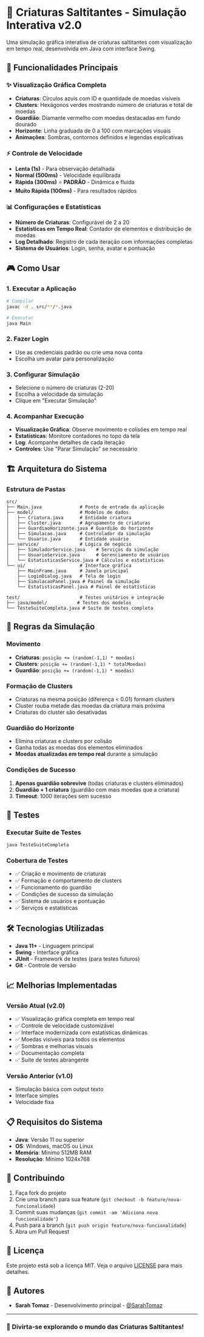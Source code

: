 # 🦘 Criaturas Saltitantes - Simulação Interativa v2.0

Uma simulação gráfica interativa de criaturas saltitantes com visualização em tempo real, desenvolvida em Java com interface Swing.

## 🎯 Funcionalidades Principais

### ✨ Visualização Gráfica Completa
- **Criaturas**: Círculos azuis com ID e quantidade de moedas visíveis
- **Clusters**: Hexágonos verdes mostrando número de criaturas e total de moedas
- **Guardião**: Diamante vermelho com moedas destacadas em fundo dourado
- **Horizonte**: Linha graduada de 0 a 100 com marcações visuais
- **Animações**: Sombras, contornos definidos e legendas explicativas

### ⚡ Controle de Velocidade
- **Lenta (1s)** - Para observação detalhada
- **Normal (500ms)** - Velocidade equilibrada
- **Rápida (300ms)** ⭐ **PADRÃO** - Dinâmica e fluida
- **Muito Rápida (100ms)** - Para resultados rápidos

### 📊 Configurações e Estatísticas
- **Número de Criaturas**: Configurável de 2 a 20
- **Estatísticas em Tempo Real**: Contador de elementos e distribuição de moedas
- **Log Detalhado**: Registro de cada iteração com informações completas
- **Sistema de Usuários**: Login, senha, avatar e pontuação

## 🎮 Como Usar

### 1. Executar a Aplicação
```bash
# Compilar
javac -d . src/**/*.java

# Executar
java Main
```

### 2. Fazer Login
- Use as credenciais padrão ou crie uma nova conta
- Escolha um avatar para personalização

### 3. Configurar Simulação
- Selecione o número de criaturas (2-20)
- Escolha a velocidade da simulação
- Clique em "Executar Simulação"

### 4. Acompanhar Execução
- **Visualização Gráfica**: Observe movimento e colisões em tempo real
- **Estatísticas**: Monitore contadores no topo da tela
- **Log**: Acompanhe detalhes de cada iteração
- **Controles**: Use "Parar Simulação" se necessário

## 🏗️ Arquitetura do Sistema

### Estrutura de Pastas
```
src/
├── Main.java              # Ponto de entrada da aplicação
├── model/                 # Modelos de dados
│   ├── Criatura.java      # Entidade criatura
│   ├── Cluster.java       # Agrupamento de criaturas
│   ├── GuardiaoHorizonte.java # Guardião do horizonte
│   ├── Simulacao.java     # Controlador da simulação
│   └── Usuario.java       # Entidade usuário
├── service/               # Lógica de negócio
│   ├── SimuladorService.java    # Serviços da simulação
│   ├── UsuarioService.java      # Gerenciamento de usuários
│   └── EstatisticasService.java # Cálculos e estatísticas
└── ui/                    # Interface gráfica
    ├── MainFrame.java     # Janela principal
    ├── LoginDialog.java   # Tela de login
    ├── SimulacaoPanel.java # Painel da simulação
    └── EstatisticasPanel.java # Painel de estatísticas

test/                      # Testes unitários e integração
├── java/model/           # Testes dos modelos
└── TesteSuiteCompleta.java # Suite de testes completa
```

## 🎯 Regras da Simulação

### Movimento
- **Criaturas**: `posição += (random(-1,1) * moedas)`
- **Clusters**: `posição += (random(-1,1) * totalMoedas)`
- **Guardião**: `posição += (random(-1,1) * moedas)`

### Formação de Clusters
- Criaturas na mesma posição (diferença < 0.01) formam clusters
- Cluster rouba metade das moedas da criatura mais próxima
- Criaturas do cluster são desativadas

### Guardião do Horizonte
- Elimina criaturas e clusters por colisão
- Ganha todas as moedas dos elementos eliminados
- **Moedas atualizadas em tempo real** durante a simulação

### Condições de Sucesso
1. **Apenas guardião sobrevive** (todas criaturas e clusters eliminados)
2. **Guardião + 1 criatura** (guardião com mais moedas que a criatura)
3. **Timeout**: 1000 iterações sem sucesso

## 🧪 Testes

### Executar Suite de Testes
```bash
java TesteSuiteCompleta
```

### Cobertura de Testes
- ✅ Criação e movimento de criaturas
- ✅ Formação e comportamento de clusters
- ✅ Funcionamento do guardião
- ✅ Condições de sucesso da simulação
- ✅ Sistema de usuários e pontuação
- ✅ Serviços e estatísticas

## 🛠️ Tecnologias Utilizadas

- **Java 11+** - Linguagem principal
- **Swing** - Interface gráfica
- **JUnit** - Framework de testes (para testes futuros)
- **Git** - Controle de versão

## 📈 Melhorias Implementadas

### Versão Atual (v2.0)
- ✅ Visualização gráfica completa em tempo real
- ✅ Controle de velocidade customizável
- ✅ Interface modernizada com estatísticas dinâmicas
- ✅ Moedas visíveis para todos os elementos
- ✅ Sombras e melhorias visuais
- ✅ Documentação completa
- ✅ Suite de testes abrangente

### Versão Anterior (v1.0)
- Simulação básica com output texto
- Interface simples
- Velocidade fixa

## 📋 Requisitos do Sistema

- **Java**: Versão 11 ou superior
- **OS**: Windows, macOS ou Linux
- **Memória**: Mínimo 512MB RAM
- **Resolução**: Mínimo 1024x768

## 🤝 Contribuindo

1. Faça fork do projeto
2. Crie uma branch para sua feature (`git checkout -b feature/nova-funcionalidade`)
3. Commit suas mudanças (`git commit -am 'Adiciona nova funcionalidade'`)
4. Push para a branch (`git push origin feature/nova-funcionalidade`)
5. Abra um Pull Request

## 📜 Licença

Este projeto está sob a licença MIT. Veja o arquivo [LICENSE](LICENSE) para mais detalhes.

## 👥 Autores

- **Sarah Tomaz** - Desenvolvimento principal - [@SarahTomaz](https://github.com/SarahTomaz)

---

### 🎉 Divirta-se explorando o mundo das Criaturas Saltitantes!
